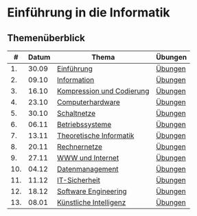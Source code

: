 # Einführung in die Informatik

## Themenüberblick
| # | Datum | Thema | Übungen |
|---|-------|-------|----------|
| 1. | 30.09 | [Einführung](01_intro/readme.md) | [Übungen](01_intro/exercise.md) |
| 2. | 09.10 | [Information](02_information/readme.md) | [Übungen](02_information/exercise.md) |
| 3. | 16.10 | [Kompression und Codierung](03_codes/readme.md) | [Übungen](03_codes/exercise.md) |
| 4. | 23.10 | [Computerhardware](04_hardware/readme.md) | [Übungen](04_hardware/exercise.md) |
| 5. | 30.10 | [Schaltnetze](05_digital_logic/readme.md) | [Übungen](05_digital_logic/exercise.md) |
| 6. | 06.11 | [Betriebssysteme](06_os/readme.md) | [Übungen](06_os/exercise.md) |
| 7. | 13.11 | [Theoretische Informatik](07_theoretical_cs/readme.md) | [Übungen](07_theoretical_cs/exercise.md) |
| 8. | 20.11 | [Rechnernetze](08_networks/readme.md) | [Übungen](08_networks/exercise.md) |
| 9. | 27.11 | [WWW und Internet](09_internet/readme.md) | [Übungen](09_internet/exercise.md) |
| 10. | 04.12 | [Datenmanagement](10_data_management/readme.md) | [Übungen](10_data_management/exercise.md) |
| 11. | 11.12 | [IT-Sicherheit](11_security/readme.md) | [Übungen](11_security/exercise.md) |
| 12. | 18.12 | [Software Engineering](12_software_engineering/readme.md) | [Übungen](12_software_engineering/exercise.md) |
| 13. | 08.01 | [Künstliche Intelligenz](13_ai/readme.md) | [Übungen](13_ai/exercise.md) |

